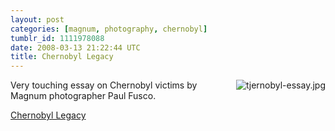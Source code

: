 ```yaml
---
layout: post
categories: [magnum, photography, chernobyl]
tumblr_id: 1111978088
date: 2008-03-13 21:22:44 UTC
title: Chernobyl Legacy
---
```


<a href="http://inmotion.magnumphotos.com/essays/Chernobyl"><img src='/attachments/2008/03/tjernobyl-essay.jpg' alt='tjernobyl-essay.jpg' align="right" /></a>Very touching essay on Chernobyl victims by Magnum photographer Paul Fusco.

<a href="http://inmotion.magnumphotos.com/essays/Chernobyl">Chernobyl Legacy</a>
